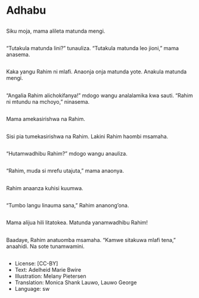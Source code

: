 # Adhabu

##
Siku moja, mama alileta matunda mengi.

##
“Tutakula matunda lini?” tunauliza. “Tutakula matunda leo jioni,” mama anasema.

##
Kaka yangu Rahim ni mlafi. Anaonja onja matunda yote. Anakula matunda mengi.

##
“Angalia Rahim alichokifanya!” mdogo wangu analalamika kwa sauti. “Rahim ni mtundu na mchoyo,” ninasema.

##
Mama amekasirishwa na Rahim.

##
Sisi pia tumekasirishwa na Rahim. Lakini Rahim haombi msamaha.

##
“Hutamwadhibu Rahim?” mdogo wangu anauliza.

##
“Rahim, muda si mrefu utajuta,” mama anaonya.

##
Rahim anaanza kuhisi kuumwa.

##
“Tumbo langu linauma sana,” Rahim ananong’ona.

##
Mama alijua hili litatokea. Matunda yanamwadhibu Rahim!

##
Baadaye, Rahim anatuomba msamaha. “Kamwe sitakuwa mlafi tena,” anaahidi. Na sote tunamwamini.

##
* License: [CC-BY]
* Text: Adelheid Marie Bwire
* Illustration: Melany Pietersen
* Translation: Monica Shank Lauwo, Lauwo George
* Language: sw
